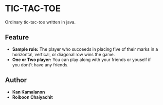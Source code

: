 # TIC-TAC-TOE
Ordinary tic-tac-toe written in java.
## Feature
 - **Sample rule:** The player who succeeds in placing five of their marks in a horizontal, vertical, or diagonal row wins the game. 
 - **One or Two player:** You can play along with your friends or youself if you dont't have any friends.

## Author
 - **Kan Kamalanon**
 - **Roiboon Chaiyachit**
